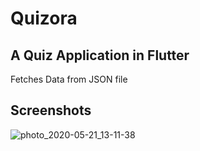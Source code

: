 # Quizora

## A Quiz Application in Flutter
Fetches Data from JSON file

## Screenshots
![photo_2020-05-21_13-11-38](https://user-images.githubusercontent.com/47708978/82536165-af1ae900-9b65-11ea-9871-735f5b3a03e3.jpg)

